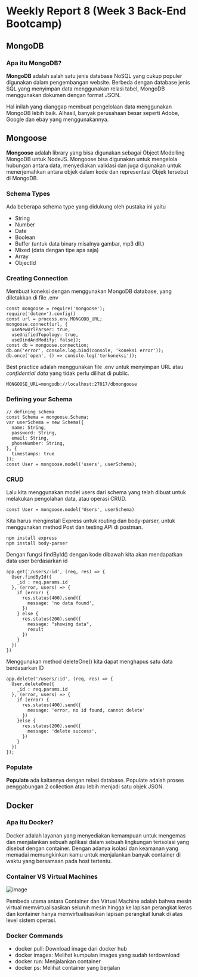 <h1> Weekly Report 8 (Week 3 Back-End Bootcamp) </h1>

## MongoDB

### Apa itu MongoDB?

**MongoDB** adalah salah satu jenis database NoSQL yang cukup populer digunakan dalam pengembangan website. Berbeda dengan database jenis SQL yang menyimpan data menggunakan relasi tabel, MongoDB menggunakan dokumen dengan format JSON. 

Hal inilah yang dianggap membuat pengelolaan data menggunakan MongoDB lebih baik. Alhasil, banyak perusahaan besar seperti Adobe, Google dan ebay yang menggunakannya. 

## Mongoose
**Mongoose** adalah library yang bisa digunakan sebagai Object Modelling MongoDB untuk NodeJS.
Mongoose bisa digunakan untuk mengelola hubungan antara data, menyediakan validasi dan juga digunakan untuk menerjemahkan antara objek dalam kode dan representasi Objek tersebut di MongoDB.

### Schema Types

Ada beberapa schema type yang didukung oleh pustaka ini yaitu

- String
- Number
- Date
- Boolean
- Buffer (untuk data binary misalnya gambar, mp3 dll.)
- Mixed (data dengan tipe apa saja)
- Array
- ObjectId

### Creating Connection
Membuat koneksi dengan menggunakan MongoDB database, yang diletakkan di file .env
```
const mongoose = require('mongoose');
require('dotenv').config()
const url = process.env.MONGODB_URL;
mongoose.connect(url, {
  useNewUrlParser: true,
  useUnifiedTopology: true,
  useDindAndModify: false});
const db = mongoose.connection;
db.on('error', console.log.bind(console, 'koneksi error'));
db.once('open', () => console.log('terkoneksi'));
```
Best practice adalah menggunakan file .env untuk menyimpan URL atau *confidential data* yang tidak perlu dilihat di public.
```
MONGOOSE_URL=mongodb://localhost:27017/dbmongoose
```
### Defining your Schema
```
// defining schema
const Schema = mongoose.Schema;
var userSchema = new Schema({
  name: String,
  password: String,
  email: String,
  phoneNumber: String,
}, {
  timestamps: true
});
const User = mongoose.model('users', userSchema);
```
### CRUD
Lalu kita menggunakan model users dari schema yang telah dibuat untuk melakukan pengolahan data, atau operasi CRUD.
```
const User = mongoose.model('Users', userSchema)
```

Kita harus menginstall Express untuk routing dan body-parser, untuk menggunakan method Post dan testing API di postman.
```
npm install express
npm install body-parser
```

Dengan fungsi findById() dengan kode dibawah kita akan mendapatkan data user berdasarkan id
```
app.get('/users/:id', (req, res) => {
  User.findById({
    _id : req.params.id
  }, (error, users) => {
    if (error) {
      res.status(400).send({
        message: 'no data found',
      })
    } else {
      res.status(200).send({
        message: "showing data",
        result
      })
    }
  })
})
```
Menggunakan method deleteOne() kita dapat menghapus satu data berdasarkan ID
```
app.delete('/users/:id', (req, res) => {
  User.deleteOne({
    _id : req.params.id
  }, (error, users) => {
    if (error) {
      res.status(400).send({
        message: 'error, no id found, cannot delete'
      })
    }else {
      res.status(200).send({
        message: 'delete success',
      })
    }
  })
});
```
### Populate
**Populate** ada kaitannya dengan relasi database. Populate adalah proses penggabungan 2 collection atau lebih menjadi satu objek JSON.
## Docker
### Apa itu Docker?
Docker adalah layanan yang menyediakan kemampuan untuk mengemas dan menjalankan sebuah aplikasi dalam sebuah lingkungan terisolasi yang disebut dengan container. Dengan adanya isolasi dan keamanan yang memadai memungkinkan kamu untuk menjalankan banyak container di waktu yang bersamaan pada host tertentu.

### Container VS Virtual Machines

![image](https://user-images.githubusercontent.com/114375139/201895777-d959c0b1-8b28-4036-8e6c-7d0758546ba9.png)

Pembeda utama antara Container dan Virtual Machine adalah bahwa mesin virtual memvirtualisasikan seluruh mesin hingga ke lapisan perangkat keras dan kontainer hanya memvirtualisasikan lapisan perangkat lunak di atas level sistem operasi.

### Docker Commands

- docker pull: Download image dari docker hub
- docker images: Melihat kumpulan images yang sudah terdownload
- docker run: Menjalankan container
- docker ps: Melihat container yang berjalan
